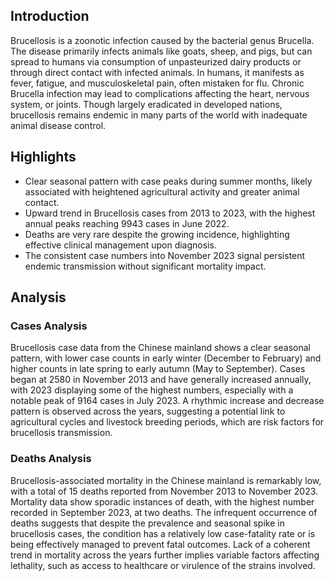 ## Introduction

Brucellosis is a zoonotic infection caused by the bacterial genus Brucella. The disease primarily infects animals like goats, sheep, and pigs, but can spread to humans via consumption of unpasteurized dairy products or through direct contact with infected animals. In humans, it manifests as fever, fatigue, and musculoskeletal pain, often mistaken for flu. Chronic Brucella infection may lead to complications affecting the heart, nervous system, or joints. Though largely eradicated in developed nations, brucellosis remains endemic in many parts of the world with inadequate animal disease control.
## Highlights

- Clear seasonal pattern with case peaks during summer months, likely associated with heightened agricultural activity and greater animal contact. <br/>
- Upward trend in Brucellosis cases from 2013 to 2023, with the highest annual peaks reaching 9943 cases in June 2022. <br/>
- Deaths are very rare despite the growing incidence, highlighting effective clinical management upon diagnosis. <br/>
- The consistent case numbers into November 2023 signal persistent endemic transmission without significant mortality impact.
## Analysis

### Cases Analysis
Brucellosis case data from the Chinese mainland shows a clear seasonal pattern, with lower case counts in early winter (December to February) and higher counts in late spring to early autumn (May to September). Cases began at 2580 in November 2013 and have generally increased annually, with 2023 displaying some of the highest numbers, especially with a notable peak of 9164 cases in July 2023. A rhythmic increase and decrease pattern is observed across the years, suggesting a potential link to agricultural cycles and livestock breeding periods, which are risk factors for brucellosis transmission.

### Deaths Analysis
Brucellosis-associated mortality in the Chinese mainland is remarkably low, with a total of 15 deaths reported from November 2013 to November 2023. Mortality data show sporadic instances of death, with the highest number recorded in September 2023, at two deaths. The infrequent occurrence of deaths suggests that despite the prevalence and seasonal spike in brucellosis cases, the condition has a relatively low case-fatality rate or is being effectively managed to prevent fatal outcomes. Lack of a coherent trend in mortality across the years further implies variable factors affecting lethality, such as access to healthcare or virulence of the strains involved.
